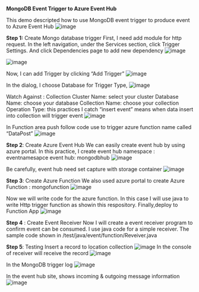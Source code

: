 **MongoDB Event Trigger to Azure Event Hub**

This demo descripted how to use MongoDB event trigger to produce event to Azure Event Hub
![image](https://github.com/wl00254294/MongoDBTOEventHub/assets/43841531/6fcd540f-d487-4a51-940d-dcd414140fa6)

**Step 1:** Create Mongo database trigger
First, I need add module for http request. In the left navigation, 
under the Services section, click Trigger Settings. And click Dependencies page to add new dependency
![image](https://github.com/wl00254294/MongoDBTOEventHub/assets/43841531/01b66c90-02f9-4201-b18b-f91b9b5696cc)

![image](https://github.com/wl00254294/MongoDBTOEventHub/assets/43841531/839065b5-6a69-449c-b3de-9df9d5d9eb42)

Now, I can add Trigger by clicking “Add Trigger”
![image](https://github.com/wl00254294/MongoDBTOEventHub/assets/43841531/f41cdc37-256b-491f-accb-5b29dc872f2b)

In the dialog, I choose Database for Trigger Type,
![image](https://github.com/wl00254294/MongoDBTOEventHub/assets/43841531/c137bf4e-41f7-4729-9659-2f644293a605)

Watch Against : Collection
Cluster Name: select your cluster
Database Name: choose your database
Collection Name: choose your collection
Operation Type: this practices I catch “insert event” means when data insert into collection will trigger event
![image](https://github.com/wl00254294/MongoDBTOEventHub/assets/43841531/fdd44507-b8d2-4955-b44e-45b42bcb60f5)

In Function area push follow code use to trigger azure function name called “DataPost”
![image](https://github.com/wl00254294/MongoDBTOEventHub/assets/43841531/c28d8472-9414-454d-9c84-2a12bd27b613)

**Step 2**: Create Azure Event Hub
We can easily create event hub by using azure portal. In this practice, I create event hub namespace : eventnamesapce
event hub: mongodbhub
![image](https://github.com/wl00254294/MongoDBTOEventHub/assets/43841531/8bd43c39-2f19-4e9c-9e7e-0f3b8f951624)

Be carefully, event hub need set capture with storage container
![image](https://github.com/wl00254294/MongoDBTOEventHub/assets/43841531/948f2032-6a56-41a4-9998-62dc8bbd5233)

**Step 3**: Create Azure Function
We also used azure portal to create Azure Function : mongofunction
![image](https://github.com/wl00254294/MongoDBTOEventHub/assets/43841531/5c59a166-725f-4747-8be1-fb1808c2a2a8)

Now we will write code for the azure function. In this case I will use java to write Http trigger function as showin this
respository.
Finally,deploy to Function App
![image](https://github.com/wl00254294/MongoDBTOEventHub/assets/43841531/72e26099-5868-4439-b3e9-e47f4ea99258)

**Step 4** : Create Event Receiver
Now I will create a event receiver program to confirm event can be consumed. I use java code for a simple receiver.
The sample code shown in /test/java/event/function/Reveiver.java

**Step 5**: Testing
Insert a record to location collection
![image](https://github.com/wl00254294/MongoDBTOEventHub/assets/43841531/c139724f-03ac-45ee-8f8e-db0158acb6c5)
In the console of receiver will receive the record
![image](https://github.com/wl00254294/MongoDBTOEventHub/assets/43841531/c2d8006d-f446-43dc-a8fa-b7946c879a76)

In the MongoDB trigger log
![image](https://github.com/wl00254294/MongoDBTOEventHub/assets/43841531/ecb13da2-0645-4afb-991b-7fbdcc134cf6)

In the event hub site, shows incoming & outgoing message information
![image](https://github.com/wl00254294/MongoDBTOEventHub/assets/43841531/d78ed393-4092-46e7-b1c3-21cad1da9a29)



















